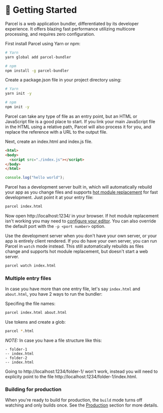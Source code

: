 # 🚀 Getting Started

Parcel is a web application bundler, differentiated by its developer experience. It offers blazing fast performance utilizing multicore processing, and requires zero configuration.

First install Parcel using Yarn or npm:

```bash
# Yarn
yarn global add parcel-bundler

# npm
npm install -g parcel-bundler
```

Create a package.json file in your project directory using:

```bash
# Yarn
yarn init -y

# npm
npm init -y
```

Parcel can take any type of file as an entry point, but an HTML or JavaScript file is a good place to start. If you link your main JavaScript file in the HTML using a relative path, Parcel will also process it for you, and replace the reference with a URL to the output file.

Next, create an index.html and index.js file.

```html
<html>
<body>
  <script src="./index.js"></script>
</body>
</html>
```

```javascript
console.log("hello world");
```

Parcel has a development server built in, which will automatically rebuild your app as you change files and supports [hot module replacement](hmr.html) for fast development. Just point it at your entry file:

```bash
parcel index.html
```

Now open http://localhost:1234/ in your browser. If hot module replacement isn't working you may need to [configure your editor](hmr.html#safe-write). You can also override the default port with the `-p <port number>` option.

Use the development server when you don't have your own server, or your app is entirely client rendered. If you do have your own server, you can run Parcel in `watch` mode instead. This still automatically rebuilds as files change and supports hot module replacement, but doesn't start a web server.

```bash
parcel watch index.html
```

### Multiple entry files

In case you have more than one entry file, let's say `index.html` and `about.html`, you have 2 ways to run the bundler:

Specifing the file names:
```bash
parcel index.html about.html
```

Use tokens and create a glob:
```bash
parcel *.html
```

*NOTE:* In case you have a file structure like this:
```
- folder-1
-- index.html
- folder-2
-- index.html
```

Going to http://localhost:1234/folder-1/ won't work, instead you will need to explicity point to the file http://localhost:1234/folder-1/index.html.

### Building for production

When you're ready to build for production, the `build` mode turns off watching and only builds once. See the [Production](production.html) section for more details.
